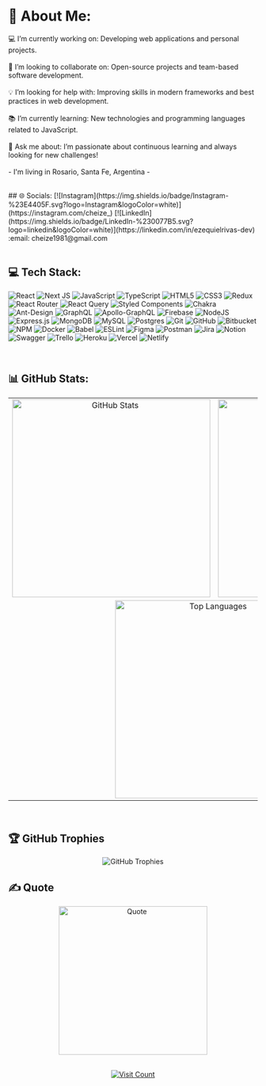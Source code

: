 # 💫 About Me:
💻 I’m currently working on: Developing web applications and personal projects.<br><br>🤝 I’m looking to collaborate on: Open-source projects and team-based software development.<br><br>💡 I’m looking for help with: Improving skills in modern frameworks and best practices in web development.<br><br>📚 I’m currently learning: New technologies and programming languages related to JavaScript.<br><br>💬 Ask me about: I’m passionate about continuous learning and always looking for new challenges!<br><br>- I'm living in Rosario, Santa Fe, Argentina -

<br>
## 🌐 Socials:
[![Instagram](https://img.shields.io/badge/Instagram-%23E4405F.svg?logo=Instagram&logoColor=white)](https://instagram.com/cheize_) [![LinkedIn](https://img.shields.io/badge/LinkedIn-%230077B5.svg?logo=linkedin&logoColor=white)](https://linkedin.com/in/ezequielrivas-dev)<br> :email: cheize1981@gmail.com<br>

<br>
<h2>
  💻 Tech Stack:
</h2> 

![React](https://img.shields.io/badge/react-%2320232a.svg?style=for-the-badge&logo=react&logoColor=%2361DAFB) ![Next JS](https://img.shields.io/badge/Next-black?style=for-the-badge&logo=next.js&logoColor=white) ![JavaScript](https://img.shields.io/badge/javascript-%23323330.svg?style=for-the-badge&logo=javascript&logoColor=%23F7DF1E) ![TypeScript](https://img.shields.io/badge/typescript-%23007ACC.svg?style=for-the-badge&logo=typescript&logoColor=white) ![HTML5](https://img.shields.io/badge/html5-%23E34F26.svg?style=for-the-badge&logo=html5&logoColor=white) ![CSS3](https://img.shields.io/badge/css3-%231572B6.svg?style=for-the-badge&logo=css3&logoColor=white) ![Redux](https://img.shields.io/badge/redux-%23593d88.svg?style=for-the-badge&logo=redux&logoColor=white) ![React Router](https://img.shields.io/badge/React_Router-CA4245?style=for-the-badge&logo=react-router&logoColor=white) ![React Query](https://img.shields.io/badge/-React%20Query-FF4154?style=for-the-badge&logo=react%20query&logoColor=white) ![Styled Components](https://img.shields.io/badge/styled--components-DB7093?style=for-the-badge&logo=styled-components&logoColor=white) ![Chakra](https://img.shields.io/badge/chakra-%234ED1C5.svg?style=for-the-badge&logo=chakraui&logoColor=white) ![Ant-Design](https://img.shields.io/badge/-AntDesign-%230170FE?style=for-the-badge&logo=ant-design&logoColor=white) ![GraphQL](https://img.shields.io/badge/-GraphQL-E10098?style=for-the-badge&logo=graphql&logoColor=white) ![Apollo-GraphQL](https://img.shields.io/badge/-ApolloGraphQL-311C87?style=for-the-badge&logo=apollo-graphql) ![Firebase](https://img.shields.io/badge/firebase-%23039BE5.svg?style=for-the-badge&logo=firebase) ![NodeJS](https://img.shields.io/badge/node.js-6DA55F?style=for-the-badge&logo=node.js&logoColor=white) ![Express.js](https://img.shields.io/badge/express.js-%23404d59.svg?style=for-the-badge&logo=express&logoColor=%2361DAFB) ![MongoDB](https://img.shields.io/badge/MongoDB-%234ea94b.svg?style=for-the-badge&logo=mongodb&logoColor=white) ![MySQL](https://img.shields.io/badge/mysql-4479A1.svg?style=for-the-badge&logo=mysql&logoColor=white) ![Postgres](https://img.shields.io/badge/postgres-%23316192.svg?style=for-the-badge&logo=postgresql&logoColor=white) ![Git](https://img.shields.io/badge/git-%23F05033.svg?style=for-the-badge&logo=git&logoColor=white) ![GitHub](https://img.shields.io/badge/github-%23121011.svg?style=for-the-badge&logo=github&logoColor=white) ![Bitbucket](https://img.shields.io/badge/bitbucket-%230047B3.svg?style=for-the-badge&logo=bitbucket&logoColor=white) ![NPM](https://img.shields.io/badge/NPM-%23CB3837.svg?style=for-the-badge&logo=npm&logoColor=white) ![Docker](https://img.shields.io/badge/docker-%230db7ed.svg?style=for-the-badge&logo=docker&logoColor=white) ![Babel](https://img.shields.io/badge/Babel-F9DC3e?style=for-the-badge&logo=babel&logoColor=black) ![ESLint](https://img.shields.io/badge/ESLint-4B3263?style=for-the-badge&logo=eslint&logoColor=white) ![Figma](https://img.shields.io/badge/figma-%23F24E1E.svg?style=for-the-badge&logo=figma&logoColor=white) ![Postman](https://img.shields.io/badge/Postman-FF6C37?style=for-the-badge&logo=postman&logoColor=white) ![Jira](https://img.shields.io/badge/jira-%230A0FFF.svg?style=for-the-badge&logo=jira&logoColor=white) ![Notion](https://img.shields.io/badge/Notion-%23000000.svg?style=for-the-badge&logo=notion&logoColor=white) ![Swagger](https://img.shields.io/badge/-Swagger-%23Clojure?style=for-the-badge&logo=swagger&logoColor=white) ![Trello](https://img.shields.io/badge/Trello-%23026AA7.svg?style=for-the-badge&logo=Trello&logoColor=white) ![Heroku](https://img.shields.io/badge/heroku-%23430098.svg?style=for-the-badge&logo=heroku&logoColor=white) ![Vercel](https://img.shields.io/badge/vercel-%23000000.svg?style=for-the-badge&logo=vercel&logoColor=#00C7B7) ![Netlify](https://img.shields.io/badge/netlify-%23000000.svg?style=for-the-badge&logo/netlify&&#00C7B7)

<br>
<h2>
  📊 GitHub Stats:
</h2> 

<table align="center">
  <tr>
    <td align="center">
      <img src="https://github-readme-stats.vercel.app/api?username=CheizeX&theme=tokyonight&hide_border=true&include_all_commits=true&count_private=true" alt="GitHub Stats" width="400"/>
    </td>
    <td align="center">
      <img src="https://github-readme-streak-stats.herokuapp.com/?user=CheizeX&theme=tokyonight&hide_border=true" alt="GitHub Streak" width="400"/>
    </td>
  </tr>
  <tr>
    <td align="center" colspan="2">
      <img src="https://github-readme-stats.vercel.app/api/top-langs/?username=CheizeX&theme=tokyonight&hide_border=true&include_all_commits=true&count_private=true&layout=compact" alt="Top Languages" width="400"/>
    </td>
  </tr>
</table>

<br>

<h2>
  🏆 GitHub Trophies
</h2> 

<div align="center" style="display: flex; justify-content: center; flex: 1;">
  <img src="https://github-profile-trophy.vercel.app/?username=CheizeX&theme=tokyonight&no-frame=false&no-bg=true&margin-w=4" alt="GitHub Trophies"; min-width: 200px;"/>
</div>

<h2>
  ✍️ Quote
</h2> 

<div align="center">
  <img src="https://quotes-github-readme.vercel.app/api?type=vetical&theme=tokyonight" alt="Quote" width="300"/>
</div>

<br>

<p align="center">
  <a href="https://visitcount.itsvg.in">
    <img src="https://visitcount.itsvg.in/api?id=CheizeX&icon=0&color=11" alt="Visit Count"/>
  </a>
</p>
